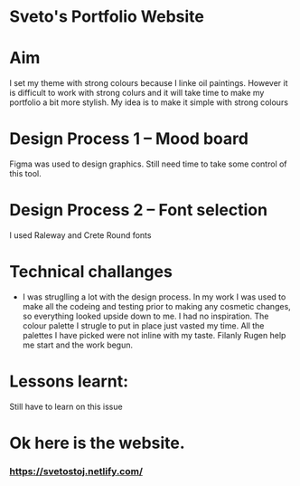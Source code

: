 # Sveto's Portfolio Website


# Aim

I set my theme with strong colours because I linke oil paintings. However it is difficult to work with strong colurs and it will take time to make my portfolio a bit more stylish. My idea is to make it simple with strong colours


# Design Process 1 – Mood board
Figma was used to design graphics. Still need time to take some control of this tool.

# Design Process 2 – Font selection  
I used Raleway and Crete Round fonts


# Technical challanges
- I was struglling a lot with the design process. In my work I was used to make all the codeing and testing prior to making any cosmetic changes, so everything looked upside down to me. I had no inspiration. The colour palette I strugle to put in place just vasted my time. All the palettes I have picked were not inline with my taste.
Filanly Rugen help me start and the work begun.

# Lessons learnt:
Still have to learn on this issue


# Ok here is the website.
### https://svetostoj.netlify.com/
